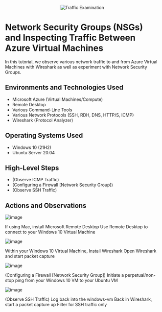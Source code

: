 <p align="center">
<img src="https://i.imgur.com/Ua7udoS.png" alt="Traffic Examination"/>
</p>

<h1>Network Security Groups (NSGs) and Inspecting Traffic Between Azure Virtual Machines</h1>
In this tutorial, we observe various network traffic to and from Azure Virtual Machines with Wireshark as well as experiment with Network Security Groups. <br />

<h2>Environments and Technologies Used</h2>

- Microsoft Azure (Virtual Machines/Compute)
- Remote Desktop
- Various Command-Line Tools
- Various Network Protocols (SSH, RDH, DNS, HTTP/S, ICMP)
- Wireshark (Protocol Analyzer)

<h2>Operating Systems Used </h2>

- Windows 10 (21H2)
- Ubuntu Server 20.04

<h2>High-Level Steps</h2>

- (Observe ICMP Traffic)
- (Configuring a Firewall [Network Security Group])
- (Observe SSH Traffic)

<h2>Actions and Observations</h2>

![image](https://github.com/user-attachments/assets/a21716a8-5011-4721-9599-ef20a9494ed4)

If using Mac, install Microsoft Remote Desktop
Use Remote Desktop to connect to your Windows 10 Virtual Machine

![image](https://github.com/user-attachments/assets/b4657354-0c26-42f0-b460-7304cdf3c50f)

Within your Windows 10 Virtual Machine, Install Wireshark
Open Wireshark and start packet capture

![image](https://github.com/user-attachments/assets/9c7831af-a135-4cea-90da-7f29604e9b47)


(Configuring a Firewall [Network Security Group])
Initiate a perpetual/non-stop ping from your Windows 10 VM to your Ubuntu VM

![image](https://github.com/user-attachments/assets/9130503a-c295-4c68-b984-a885c422f03d)


(Observe SSH Traffic)
Log back into the windows-vm
Back in Wireshark, start a packet capture up
Filter for SSH traffic only

